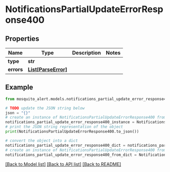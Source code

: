 # NotificationsPartialUpdateErrorResponse400


## Properties

Name | Type | Description | Notes
------------ | ------------- | ------------- | -------------
**type** | **str** |  | 
**errors** | [**List[ParseError]**](ParseError.md) |  | 

## Example

```python
from mosquito_alert.models.notifications_partial_update_error_response400 import NotificationsPartialUpdateErrorResponse400

# TODO update the JSON string below
json = "{}"
# create an instance of NotificationsPartialUpdateErrorResponse400 from a JSON string
notifications_partial_update_error_response400_instance = NotificationsPartialUpdateErrorResponse400.from_json(json)
# print the JSON string representation of the object
print(NotificationsPartialUpdateErrorResponse400.to_json())

# convert the object into a dict
notifications_partial_update_error_response400_dict = notifications_partial_update_error_response400_instance.to_dict()
# create an instance of NotificationsPartialUpdateErrorResponse400 from a dict
notifications_partial_update_error_response400_from_dict = NotificationsPartialUpdateErrorResponse400.from_dict(notifications_partial_update_error_response400_dict)
```
[[Back to Model list]](../README.md#documentation-for-models) [[Back to API list]](../README.md#documentation-for-api-endpoints) [[Back to README]](../README.md)


